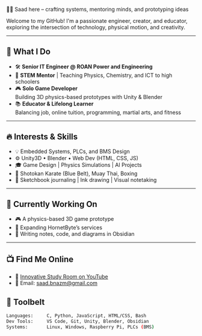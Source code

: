 👨‍💻 Saad here – crafting systems, mentoring minds, and prototyping ideas

Welcome to my GitHub! I'm a passionate engineer, creator, and educator, exploring the intersection of technology, physical motion, and creativity.

---

## 🧠 What I Do

- 🛠️ **Senior IT Engineer @ ROAN Power and Engineering**
- 🧪 **STEM Mentor** | Teaching Physics, Chemistry, and ICT to high schoolers
- 🎮 **Solo Game Developer**  
   Building 3D physics-based prototypes with Unity & Blender  
- 📚 **Educator & Lifelong Learner**  
   Balancing job, online tuition, programming, martial arts, and fitness

---

## 🔥 Interests & Skills

- 💡 Embedded Systems, PLCs, and BMS Design
- ⚙️ Unity3D • Blender • Web Dev (HTML, CSS, JS)
- 🎓 Game Design | Physics Simulations | AI Projects
- 🥋 Shotokan Karate (Blue Belt), Muay Thai, Boxing
- 📓 Sketchbook journaling | Ink drawing | Visual notetaking

---

## 🔭 Currently Working On

- 🎮 A physics-based 3D game prototype
- 🚀 Expanding HornetByte’s services
- 📘 Writing notes, code, and diagrams in Obsidian

---
## 📺 Find Me Online

- 🎥 [Innovative Study Room on YouTube](https://www.youtube.com/@innovativestudyroom)
- 📧 Email: saad.bnazm@gmail.com  


## 🧰 Toolbelt

```bash
Languages:     C, Python, JavaScript, HTML/CSS, Bash  
Dev Tools:     VS Code, Git, Unity, Blender, Obsidian  
Systems:       Linux, Windows, Raspberry Pi, PLCs (BMS)


